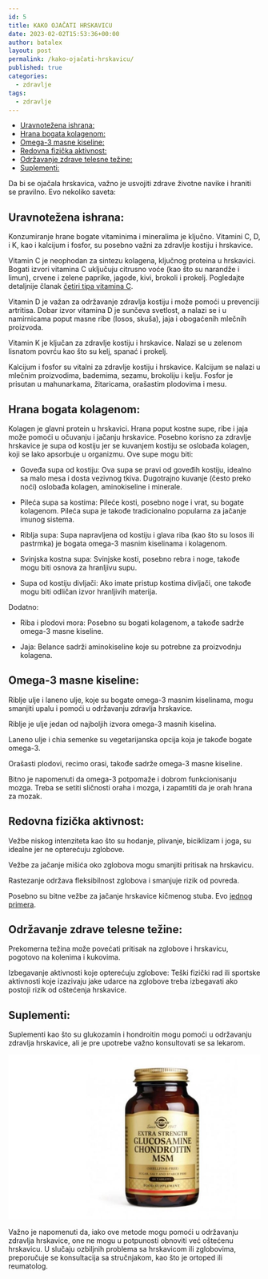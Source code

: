 ```yaml
---
id: 5
title: KAKO OJAČATI HRSKAVICU
date: 2023-02-02T15:53:36+00:00
author: batalex
layout: post
permalink: /kako-ojačati-hrskavicu/
published: true
categories:
  - zdravlje
tags:
  - zdravlje
---
```

- [Uravnotežena ishrana:](#uravnotežena-ishrana)
- [Hrana bogata kolagenom:](#hrana-bogata-kolagenom)
- [Omega-3 masne kiseline:](#omega-3-masne-kiseline)
- [Redovna fizička aktivnost:](#redovna-fizička-aktivnost)
- [Održavanje zdrave telesne težine:](#održavanje-zdrave-telesne-težine)
- [Suplementi:](#suplementi)


Da bi se ojačala hrskavica, važno je usvojiti zdrave životne navike i hraniti se pravilno. Evo nekoliko saveta:

## Uravnotežena ishrana: 

Konzumiranje hrane bogate vitaminima i mineralima je ključno. Vitamini C, D, i K, kao i kalcijum i fosfor, su posebno važni za zdravlje kostiju i hrskavice.

Vitamin C je neophodan za sintezu kolagena, ključnog proteina u hrskavici. Bogati izvori vitamina C uključuju citrusno voće (kao što su narandže i limun), crvene i zelene paprike, jagode, kivi, brokoli i prokelj. Pogledajte detaljnije članak [četiri tipa vitamina C](https://superkuvar.com/4-tipa-vitamina-c).

Vitamin D je važan za održavanje zdravlja kostiju i može pomoći u prevenciji artritisa. Dobar izvor vitamina D je sunčeva svetlost, a nalazi se i u namirnicama poput masne ribe (losos, skuša), jaja i obogaćenih mlečnih proizvoda.

Vitamin K je ključan za zdravlje kostiju i hrskavice. Nalazi se u zelenom lisnatom povrću kao što su kelj, spanać i prokelj.

Kalcijum i fosfor su vitalni za zdravlje kostiju i hrskavice. Kalcijum se nalazi u mlečnim proizvodima, bademima, sezamu, brokoliju i kelju. Fosfor je prisutan u mahunarkama, žitaricama, orašastim plodovima i mesu.

## Hrana bogata kolagenom: 

Kolagen je glavni protein u hrskavici. Hrana poput kostne supe, ribe i jaja može pomoći u očuvanju i jačanju hrskavice.
Posebno korisno za zdravlje hrskavice je supa od kostiju jer se kuvanjem kostiju se oslobađa kolagen, koji se lako apsorbuje u organizmu. Ove supe mogu biti:

* Goveđa supa od kostiju: Ova supa se pravi od goveđih kostiju, idealno sa malo mesa i dosta vezivnog tkiva. Dugotrajno kuvanje (često preko noći) oslobađa kolagen, aminokiseline i minerale.

* Pileća supa sa kostima: Pileće kosti, posebno noge i vrat, su bogate kolagenom. Pileća supa je takođe tradicionalno popularna za jačanje imunog sistema.

* Riblja supa: Supa napravljena od kostiju i glava riba (kao što su losos ili pastrmka) je bogata omega-3 masnim kiselinama i kolagenom.

* Svinjska kostna supa: Svinjske kosti, posebno rebra i noge, takođe mogu biti osnova za hranljivu supu.

* Supa od kostiju divljači: Ako imate pristup kostima divljači, one takođe mogu biti odličan izvor hranljivih materija.

Dodatno:
  
* Riba i plodovi mora: Posebno su bogati kolagenom, a takođe sadrže omega-3 masne kiseline.

* Jaja: Belance sadrži aminokiseline koje su potrebne za proizvodnju kolagena.


## Omega-3 masne kiseline: 

Riblje ulje i laneno ulje, koje su bogate omega-3 masnim kiselinama, mogu smanjiti upalu i pomoći u održavanju zdravlja hrskavice.

Riblje je ulje jedan od najboljih izvora omega-3 masnih kiselina.

Laneno ulje i chia semenke su vegetarijanska opcija koja je takođe bogate omega-3.

Orašasti plodovi, recimo orasi, takođe sadrže omega-3 masne kiseline. 

Bitno je napomenuti da omega-3 potpomaže i dobrom funkcionisanju mozga. Treba se setiti sličnosti oraha i mozga, i zapamtiti da je orah hrana za mozak.

## Redovna fizička aktivnost: 

Vežbe niskog intenziteta kao što su hodanje, plivanje, biciklizam i joga, su idealne jer ne opterećuju zglobove.

Vežbe za jačanje mišića oko zglobova mogu smanjiti pritisak na hrskavicu.

Rastezanje održava fleksibilnost zglobova i smanjuje rizik od povreda.

Posebno su bitne vežbe za jačanje hrskavice kičmenog stuba. Evo [jednog primera](https://www.youtube.com/watch?v=4KSDbp7urbI&t).

## Održavanje zdrave telesne težine: 

Prekomerna težina može povećati pritisak na zglobove i hrskavicu, pogotovo na kolenima i kukovima.

Izbegavanje aktivnosti koje opterećuju zglobove: Teški fizički rad ili sportske aktivnosti koje izazivaju jake udarce na zglobove treba izbegavati ako postoji rizik od oštećenja hrskavice.

## Suplementi: 

Suplementi kao što su glukozamin i hondroitin mogu pomoći u održavanju zdravlja hrskavice, ali je pre upotrebe važno konsultovati se sa lekarom.

![Glucosamine chondroitin](/wp-content/uploads/2024/03/glukozamin.jpg)



Važno je napomenuti da, iako ove metode mogu pomoći u održavanju zdravlja hrskavice, one ne mogu u potpunosti obnoviti već oštećenu hrskavicu. U slučaju ozbiljnih problema sa hrskavicom ili zglobovima, preporučuje se konsultacija sa stručnjakom, kao što je ortoped ili reumatolog.

